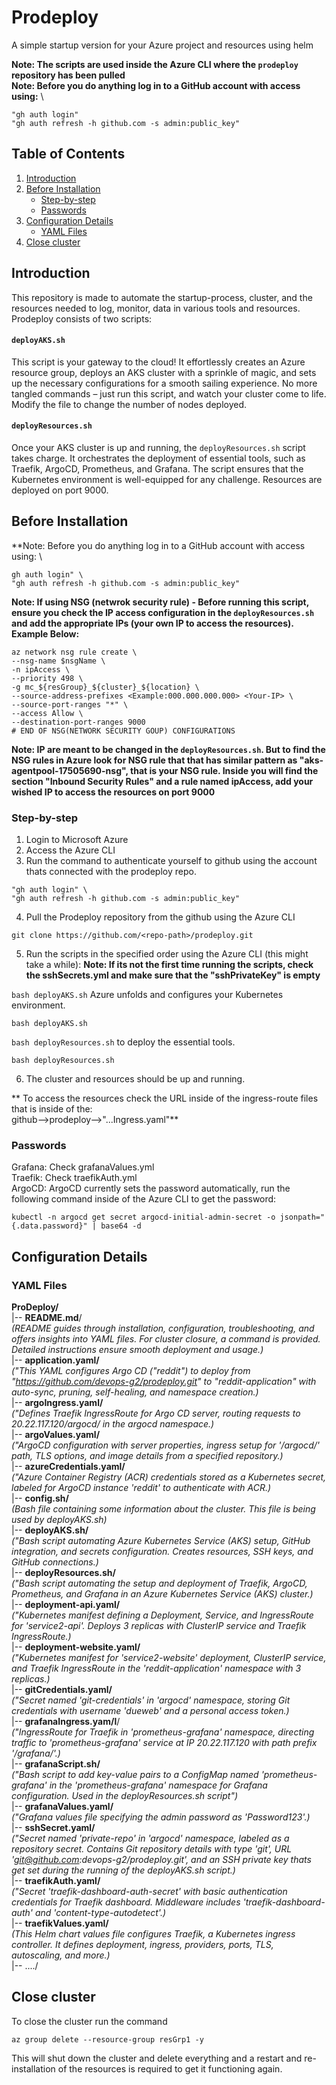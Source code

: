 # Prodeploy
A simple startup version for your Azure project and resources using helm

**Note: The scripts are used inside the Azure CLI where the `prodeploy` repository has been pulled**  
**Note: Before you do anything log in to a GitHub account with access using:** \  
```
"gh auth login"  
"gh auth refresh -h github.com -s admin:public_key"
```  
## Table of Contents

1. [Introduction](#introduction)
2. [Before Installation](#before-installation)
   - [Step-by-step](#step-by-step)
   - [Passwords](#passwords)
3. [Configuration Details](#configuration-details)
     - [YAML Files](#yaml-files) 
4. [Close cluster](#close-cluster)

## Introduction

This repository is made to automate the startup-process, cluster, and the resources needed to log, monitor, data in various tools and resources. Prodeploy consists of two scripts:

#### `deployAKS.sh`

This script is your gateway to the cloud! It effortlessly creates an Azure resource group, deploys an AKS cluster with a sprinkle of magic, and sets up the necessary configurations for a smooth sailing experience. No more tangled commands – just run this script, and watch your cluster come to life. Modify the file to change the number of nodes deployed.

#### `deployResources.sh`

Once your AKS cluster is up and running, the `deployResources.sh` script takes charge. It orchestrates the deployment of essential tools, such as Traefik, ArgoCD, Prometheus, and Grafana. The script ensures that the Kubernetes environment is well-equipped for any challenge. Resources are deployed on port 9000.

## Before Installation

**Note: Before you do anything log in to a GitHub account with access using: \  
```
gh auth login" \  
"gh auth refresh -h github.com -s admin:public_key"
```

**Note: If using NSG (netwrok security rule) - Before running this script, ensure you check the IP access configuration in the `deployResources.sh` and add the appropriate IPs (your own IP to access the resources). Example Below:**

```
az network nsg rule create \
--nsg-name $nsgName \
-n ipAccess \
--priority 498 \
-g mc_${resGroup}_${cluster}_${location} \
--source-address-prefixes <Example:000.000.000.000> <Your-IP> \
--source-port-ranges "*" \
--access Allow \
--destination-port-ranges 9000
# END OF NSG(NETWORK SECURITY GOUP) CONFIGURATIONS
```

**Note: IP are meant to be changed in the `deployResources.sh`. But to find the NSG rules in Azure look for NSG rule that  that has similar pattern as "aks-agentpool-17505690-nsg", that is your NSG rule. Inside you will find the section "Inbound Security Rules" and a rule named ipAccess, add your wished IP to access the resources on port 9000**  

### Step-by-step

1. Login to Microsoft Azure  
2. Access the Azure CLI  
3. Run the command to authenticate yourself to github using the account thats connected with the prodeploy repo.  
```
"gh auth login" \  
"gh auth refresh -h github.com -s admin:public_key"
```  
4. Pull the Prodeploy repository from the github using the Azure CLI
```
git clone https://github.com/<repo-path>/prodeploy.git
```  
5. Run the scripts in the specified order using the Azure CLI (this might take a while):
**Note: If its not the first time running the scripts, check the sshSecrets.yml and make sure that the "sshPrivateKey" is empty**  

`bash deployAKS.sh` Azure unfolds and configures your Kubernetes environment.
```
bash deployAKS.sh
```
`bash deployResources.sh` to deploy the essential tools.   
```
bash deployResources.sh
```  
6. The cluster and resources should be up and running.  

** To access the resources check the URL inside of the ingress-route files that is inside of the:  
github-->prodeploy-->"...Ingress.yaml"**  

### Passwords  
Grafana: Check grafanaValues.yml  
Traefik: Check traefikAuth.yml  
ArgoCD: ArgoCD currently sets the password automatically, run the following command inside of the Azure CLI to get the password:  
```
kubectl -n argocd get secret argocd-initial-admin-secret -o jsonpath="{.data.password}" | base64 -d
```

## Configuration Details

### YAML Files

**ProDeploy/**  
|-- **README.md**/  
*(README guides through installation, configuration, troubleshooting, and offers insights into YAML files. For cluster closure, a command is provided. Detailed instructions ensure smooth deployment and usage.)*  
|-- **application.yaml/**  
*("This YAML configures Argo CD ("reddit") to deploy from "https://github.com/devops-g2/prodeploy.git" to "reddit-application" with auto-sync, pruning, self-healing, and namespace creation.)*  
|-- **argoIngress.yaml/**  
*("Defines Traefik IngressRoute for Argo CD server, routing requests to 20.22.117.120/argocd/ in the argocd namespace.)*   
|-- **argoValues.yaml/**  
*("ArgoCD configuration with server properties, ingress setup for '/argocd/' path, TLS options, and image details from a specified repository.)*  
|-- **azureCredentials.yaml/**  
*("Azure Container Registry (ACR) credentials stored as a Kubernetes secret, labeled for ArgoCD instance 'reddit' to authenticate with ACR.)*  
|-- **config.sh/**  
*(Bash file containing some information about the cluster. This file is being used by deployAKS.sh)*  
|-- **deployAKS.sh/**  
*("Bash script automating Azure Kubernetes Service (AKS) setup, GitHub integration, and secrets configuration. Creates resources, SSH keys, and GitHub connections.)*  
|-- **deployResources.sh/**  
*("Bash script automating the setup and deployment of Traefik, ArgoCD, Prometheus, and Grafana in an Azure Kubernetes Service (AKS) cluster.)*  
|-- **deployment-api.yaml/**  
*("Kubernetes manifest defining a Deployment, Service, and IngressRoute for 'service2-api'. Deploys 3 replicas with ClusterIP service and Traefik IngressRoute.)*  
|-- **deployment-website.yaml/**  
*("Kubernetes manifest for 'service2-website' deployment, ClusterIP service, and Traefik IngressRoute in the 'reddit-application' namespace with 3 replicas.)*  
|-- **gitCredentials.yaml/**  
*("Secret named 'git-credentials' in 'argocd' namespace, storing Git credentials with username 'dueweb' and a personal access token.)*  
|-- **grafanaIngress.yam/l**/  
*("IngressRoute for Traefik in 'prometheus-grafana' namespace, directing traffic to 'prometheus-grafana' service at IP 20.22.117.120 with path prefix '/grafana/'.)*  
|-- **grafanaScript.sh/**  
*("Bash script to add key-value pairs to a ConfigMap named 'prometheus-grafana' in the 'prometheus-grafana' namespace for Grafana configuration. Used in the deployResources.sh script")*  
|-- **grafanaValues.yaml/**  
*("Grafana values file specifying the admin password as 'Password123'.)*  
|-- **sshSecret.yaml/**  
*("Secret named 'private-repo' in 'argocd' namespace, labeled as a repository secret. Contains Git repository details with type 'git', URL 'git@github.com:devops-g2/prodeploy.git', and an SSH private key thats get set during the running of the deployAKS.sh script.)*  
|-- **traefikAuth.yaml/**  
*("Secret 'traefik-dashboard-auth-secret' with basic authentication credentials for Traefik dashboard. Middleware includes 'traefik-dashboard-auth' and 'content-type-autodetect'.)*  
|-- **traefikValues.yaml/**  
*(This Helm chart values file configures Traefik, a Kubernetes ingress controller. It defines deployment, ingress, providers, ports, TLS, autoscaling, and more.)*  
|-- ..../

## Close cluster
To close the cluster run the command
```
az group delete --resource-group resGrp1 -y 
```
This will shut down the cluster and delete everything and a restart and re-installation of the resources is required to get it functioning again.

